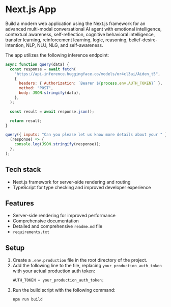 # Next.js App

Build a modern web application using the Next.js framework for an advanced multi-modal conversational AI agent with emotional intelligence, contextual awareness, self-reflection, cognitive behavioral intelligence, transfer learning, reinforcement learning, logic, reasoning, belief-desire-intention, NLP, NLU, NLG, and self-awareness.

The app utilizes the following inference endpoint:

```javascript
async function query(data) {
  const response = await fetch(
    "https://api-inference.huggingface.co/models/or4cl3ai/Aiden_t5",
    {
      headers: { Authorization: `Bearer ${process.env.AUTH_TOKEN}` },
      method: "POST",
      body: JSON.stringify(data),
    },
  );

  const result = await response.json();

  return result;
}

query({ inputs: "Can you please let us know more details about your " }).then(
  (response) => {
    console.log(JSON.stringify(response));
  },
);
```

## Tech stack

- Next.js framework for server-side rendering and routing
- TypeScript for type checking and improved developer experience

## Features

- Server-side rendering for improved performance
- Comprehensive documentation
- Detailed and comprehensive `readme.md` file
- `requirements.txt`

## Setup

1. Create a `.env.production` file in the root directory of the project.
2. Add the following line to the file, replacing `your_production_auth_token` with your actual production auth token:
   ```javascript
   AUTH_TOKEN = your_production_auth_token;
   ```
3. Run the build script with the following command:
   ```javascript
   npm run build
   ```
